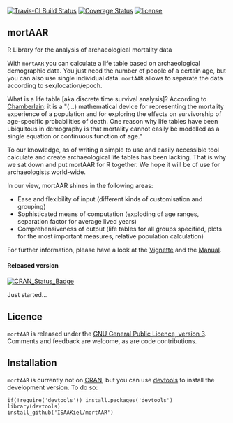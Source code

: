 [![Travis-CI Build Status](https://travis-ci.org/ISAAKiel/mortAAR.svg?branch=master)](https://travis-ci.org/ISAAKiel/mortAAR) [![Coverage Status](https://img.shields.io/codecov/c/github/ISAAKiel/mortAAR/master.svg)](https://codecov.io/github/ISAAKiel/mortAAR?branch=master)
[![license](https://img.shields.io/badge/license-GPL%203-B50B82.svg)](https://www.r-project.org/Licenses/GPL-3)

mortAAR
-------

R Library for the analysis of archaeological mortality data

With `mortAAR` you can calculate a life table based on archaeological demographic data. You just need the number of people of a certain age, but you can also use single individual data. `mortAAR` allows to separate the data according to sex/location/epoch.

What is a life table [aka discrete time survival analysis]? According to [Chamberlain](https://books.google.de/books?id=nG5FoO_becAC&lpg=PA27&ots=LG0b_xrx6O&dq=life%20table%20archaeology&pg=PA27#v=onepage&q&f=false): it is a "(...) mathematical device for representing the mortality experience of a population and for exploring the effects on survivorship of age-specific probabilities of death. One reason why life tables have been ubiquitous in demography is that mortality cannot easily be modelled as a single equation or continuous function of age."

To our knowledge, as of writing a simple to use and easily accessible tool calculate and create archaeological life tables has been lacking. That is why we sat down and put mortAAR for R together. We hope it will be of use for archaeologists world-wide.

In our view, mortAAR shines in the following areas:
- Ease and flexibility of input (different kinds of customisation and grouping)
- Sophisticated means of computation (exploding of age ranges, separation factor for average lived years)
- Comprehensiveness of output (life tables for all groups specified, plots for the most important measures, relative population calculation)

For further information, please have a look at the [Vignette]() and the [Manual](). 

#### Released version

[![CRAN\_Status\_Badge](http://www.r-pkg.org/badges/version/mortAAR)](http://cran.r-project.org/package=mortAAR)

Just started...

Licence
-------

`mortAAR` is released under the [GNU General Public Licence, version 3](http://www.r-project.org/Licenses/GPL-3). Comments and feedback are welcome, as are code contributions.

Installation
------------

`mortAAR` is currently not on [CRAN](http://cran.r-project.org/), but you can use [devtools](http://cran.r-project.org/web/packages/devtools/index.html) to install the development version. To do so:

    if(!require('devtools')) install.packages('devtools')
    library(devtools)
    install_github('ISAAKiel/mortAAR')
